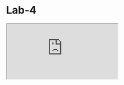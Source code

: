# Lab-4
<iframe src="https://docs.google.com/document/d/e/2PACX-1vTmcpDNNazHeXe_lVUktyxf6yOrdLkuPM1xv4NnQkxMm8DL1tjoOztPetjV6R-hsH9hp8FPNdId1-qb/pub?embedded=true"></iframe>
